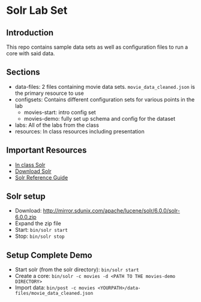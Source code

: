 # Solr Lab Set

## Introduction

This repo contains sample data sets as well as configuration files to run a core with said data.

## Sections
* data-files: 2 files containing movie data sets.  `movie_data_cleaned.json` is the primary resource to use
* configsets: Contains different configuration sets for various points in the lab
	* movies-start: intro config set
	* movies-demo: fully set up schema and config for the dataset
* labs: All of the labs from the class
* resources: In class resources including presentation

## Important Resources
* [In class Solr](http://ec2-184-72-110-170.compute-1.amazonaws.com:8983/solr/#/)
* [Download Solr](http://lucene.apache.org/solr/downloads.html)
* [Solr Reference Guide](https://cwiki.apache.org/confluence/display/solr/Apache+Solr+Reference+Guide)


## Solr setup
* Download: http://mirror.sdunix.com/apache/lucene/solr/6.0.0/solr-6.0.0.zip
* Expand the zip file
* Start: `bin/solr start`
* Stop: `bin/solr stop`

## Setup Complete Demo
* Start solr (from the solr directory): `bin/solr start`
* Create a core: `bin/solr -c movies -d <PATH TO THE movies-demo DIRECTORY>`
* Import data: `bin/post -c movies <YOURPATH>/data-files/movie_data_cleaned.json`
